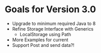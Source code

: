 # Goals for Version 3.0

 * Upgrade to minimum required Java to 8
 * Refine Storage Interface with Generics
   * LocalStorage using Path
 * More Examples for current 
 * Support Post and send data?! 
